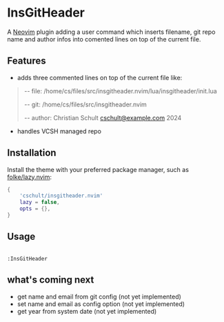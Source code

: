 # InsGitHeader

A [Neovim](https://github.com/neovim/neovim) plugin adding a user command
which inserts filename, git repo name and author infos into comented lines
on top of the current file.

## Features

- adds three commented lines on top of the current file like:
> -- file: /home/cs/files/src/insgitheader.nvim/lua/insgitheader/init.lua
>
> -- git: /home/cs/files/src/insgitheader.nvim
>
> -- author: Christian Schult <cschult@example.com> 2024

- handles VCSH managed repo

## Installation

Install the theme with your preferred package manager, such as
[folke/lazy.nvim](https://github.com/folke/lazy.nvim):

```lua
{
    'cschult/insgitheader.nvim'
    lazy = false,
    opts = {},
}
```

## Usage

```vim

:InsGitHeader

```

## what's coming next

- get name and email from git config (not yet implemented)
- set name and email as config option (not yet implemented)
- get year from system date (not yet implemented)
